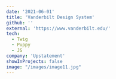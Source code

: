 ```yaml
---
date: '2021-06-01'
title: 'Vanderbilt Design System'
github: ''
external: 'https://www.vanderbilt.edu/'
tech:
  - Twig
  - Puppy
  - JS
company: 'Upstatement'
showInProjects: false
image: "/images/image11.jpg"
---
```

